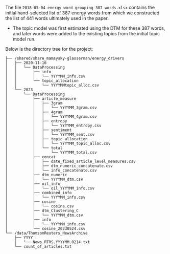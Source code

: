 The file `2018-05-04 energy word grouping 387 words.xlsx` contains the initial hand-selected list of 387 energy words from which we constructed the list of 441 words ultimately used in the paper.
* The topic model was first estimated using the DTM for these 387 words, and later words were added to the existing topics from the initial topic model run.

Below is the directory tree for the project:
```
├── /shared/share_mamaysky-glasserman/energy_drivers
│   ├── 2020-11-16
│   │   └── DataProcessing
│   │       ├── info
│   │       │   └── YYYYMM_info.csv
│   │       └── topic_allocation
│   │           └── YYYYMMtopic_alloc.csv
│   └── 2023
│       └── DataProcessing
│           ├── article_measure
│           │   ├── 3gram
│           │   │   └── YYYYMM_3gram.csv
│           │   ├── 4gram
│           │   │   └── YYYYMM_4gram.csv
│           │   ├── entropy
│           │   │   └── YYYYMM_entropy.csv
│           │   ├── sentiment
│           │   │   └── YYYYMM_sent.csv
│           │   ├── topic_allocation
│           │   │   └── YYYYMM_topic_alloc.csv
│           │   └── total
│           │       └── YYYYMM_total.csv
│           ├── concat
│           │   ├── date_fixed_article_level_measures.csv
│           │   ├── dtm_numeric_concatenate.csv
│           │   └── info_concatenate.csv
│           ├── dtm_numeric
│           │   └── YYYYMM_dtm.csv
│           ├── oil_info
│           │   └── oil_YYYYMM_info.csv
│           ├── combined_info
│           │   └── YYYYMM_info.csv
│           ├── cosine
│           │   └── cosine.csv
│           ├── dtm_Clustering_C
│           │   └── YYYYMM_dtm.csv
│           ├── info
│           │   └── YYYYMM_info.csv
│           └── cosine_20230524.csv
└── /data/ThomsonReuters_NewsArchive
    ├── YYYY
    │   └── News.RTRS.YYYYMM.0214.txt
    └── count_of_articles.txt
```
